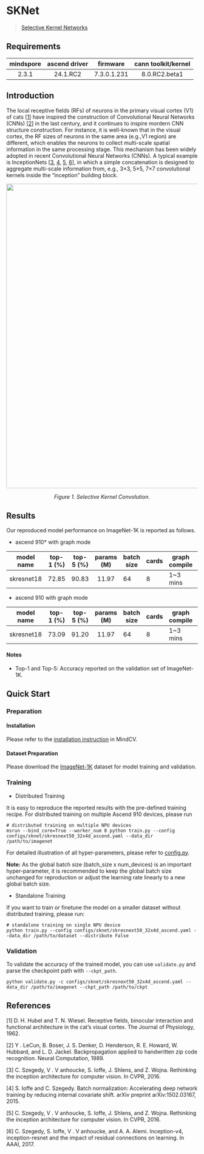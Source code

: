 # SKNet

> [Selective Kernel Networks](https://arxiv.org/pdf/1903.06586)

## Requirements
| mindspore | ascend driver |  firmware   | cann toolkit/kernel |
| :-------: | :-----------: | :---------: | :-----------------: |
|   2.3.1   |   24.1.RC2    | 7.3.0.1.231 |    8.0.RC2.beta1    |

## Introduction

The local receptive fields (RFs) of neurons in the primary visual cortex (V1) of cats [[1](#references)] have inspired
the
construction of Convolutional Neural Networks (CNNs) [[2](#references)] in the last century, and it continues to inspire
mordern CNN
structure construction. For instance, it is well-known that in the visual cortex, the RF sizes of neurons in the
same area (e.g.,V1 region) are different, which enables the neurons to collect multi-scale spatial information in the
same processing stage. This mechanism has been widely adopted in recent Convolutional Neural Networks (CNNs).
A typical example is InceptionNets [[3](#references), [4](#references), [5](#references), [6](#references)], in which a
simple concatenation is designed to aggregate
multi-scale information from, e.g., 3×3, 5×5, 7×7 convolutional kernels inside the “inception” building block.

<p align="center">
  <img src="https://user-images.githubusercontent.com/22534574/225858259-405e225a-a5d9-4db9-a823-703c89381a2f.png" width=800 />
</p>
<p align="center">
  <em>Figure 1. Selective Kernel Convolution.</em>
</p>

## Results

Our reproduced model performance on ImageNet-1K is reported as follows.

- ascend 910* with graph mode

<div align="center">



| model name | top-1 (%) | top-5 (%) | params (M) | batch size | cards | graph compile | ms/step | jit_level | recipe                                                                                         | download                                                                                              |
| :--------: | :-------: | :-------: | :--------: | ---------- | ----- | ------------- | ------- | --------- | ---------------------------------------------------------------------------------------------- | ----------------------------------------------------------------------------------------------------- |
| skresnet18 |   72.85   |   90.83   |   11.97    | 64         | 8     | 1~3 mins      | 49.83   | O2        | [yaml](https://github.com/mindspore-lab/mindcv/blob/main/configs/sknet/skresnet18_ascend.yaml) | [weights](https://download-mindspore.osinfra.cn/toolkits/mindcv/sknet/skresnet18-9d8b1afc-910v2.ckpt) |

</div>

- ascend 910 with graph mode

<div align="center">



| model name | top-1 (%) | top-5 (%) | params (M) | batch size | cards | graph compile | ms/step | jit_level | recipe                                                                                         | download                                                                                |
| :--------: | :-------: | :-------: | :--------: | ---------- | ----- | ------------- | ------- | --------- | ---------------------------------------------------------------------------------------------- | --------------------------------------------------------------------------------------- |
| skresnet18 |   73.09   |   91.20   |   11.97    | 64         | 8     | 1~3 mins      | 45.84   | O2        | [yaml](https://github.com/mindspore-lab/mindcv/blob/main/configs/sknet/skresnet18_ascend.yaml) | [weights](https://download.mindspore.cn/toolkits/mindcv/sknet/skresnet18-868228e5.ckpt) |

</div>

#### Notes

- Top-1 and Top-5: Accuracy reported on the validation set of ImageNet-1K.

## Quick Start

### Preparation

#### Installation

Please refer to the [installation instruction](https://mindspore-lab.github.io/mindcv/installation/) in MindCV.

#### Dataset Preparation

Please download the [ImageNet-1K](https://www.image-net.org/challenges/LSVRC/2012/index.php) dataset for model training
and validation.

### Training

<!--- Guideline: Avoid using shell script in the command line. Python script preferred. -->

* Distributed Training

It is easy to reproduce the reported results with the pre-defined training recipe. For distributed training on multiple
Ascend 910 devices, please run

```shell
# distributed training on multiple NPU devices
msrun --bind_core=True --worker_num 8 python train.py --config configs/sknet/skresnext50_32x4d_ascend.yaml --data_dir /path/to/imagenet
```


For detailed illustration of all hyper-parameters, please refer
to [config.py](https://github.com/mindspore-lab/mindcv/blob/main/config.py).

**Note:**  As the global batch size  (batch_size x num_devices) is an important hyper-parameter, it is recommended to
keep the global batch size unchanged for reproduction or adjust the learning rate linearly to a new global batch size.

* Standalone Training

If you want to train or finetune the model on a smaller dataset without distributed training, please run:

```shell
# standalone training on single NPU device
python train.py --config configs/sknet/skresnext50_32x4d_ascend.yaml --data_dir /path/to/dataset --distribute False
```

### Validation

To validate the accuracy of the trained model, you can use `validate.py` and parse the checkpoint path
with `--ckpt_path`.

```
python validate.py -c configs/sknet/skresnext50_32x4d_ascend.yaml --data_dir /path/to/imagenet --ckpt_path /path/to/ckpt
```


## References

<!--- Guideline: Citation format GB/T 7714 is suggested. -->
[1] D. H. Hubel and T. N. Wiesel. Receptive fields, binocular interaction and functional architecture in the cat’s
visual
cortex. The Journal of Physiology, 1962.

[2] Y . LeCun, B. Boser, J. S. Denker, D. Henderson, R. E. Howard, W. Hubbard, and L. D. Jackel. Backpropagation
applied to handwritten zip code recognition. Neural Computation, 1989.

[3] C. Szegedy, V . V anhoucke, S. Ioffe, J. Shlens, and Z. Wojna. Rethinking the inception architecture for computer
vision. In
CVPR, 2016.

[4] S. Ioffe and C. Szegedy. Batch normalization: Accelerating deep network training by reducing internal covariate
shift.
arXiv preprint arXiv:1502.03167, 2015.

[5] C. Szegedy, V . V anhoucke, S. Ioffe, J. Shlens, and Z. Wojna. Rethinking the inception architecture for computer
vision. In
CVPR, 2016.

[6] C. Szegedy, S. Ioffe, V . V anhoucke, and A. A. Alemi. Inception-v4, inception-resnet and the impact of residual
connections on learning. In AAAI, 2017.
